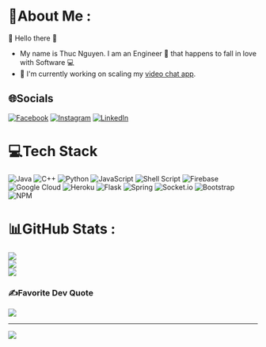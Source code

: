 # 💫About Me :
:wave: Hello there :wave:

- My name is Thuc Nguyen. I am an Engineer :construction_worker: that happens to fall in love with Software :computer:
- :telescope: I'm currently working on scaling my [video chat app](https://github.com/thucngyyen/the-chill-room).

## 🌐Socials
[![Facebook](https://img.shields.io/badge/Facebook-%231877F2.svg?logo=Facebook&logoColor=white)](https://facebook.com/thucngyyen) [![Instagram](https://img.shields.io/badge/Instagram-%23E4405F.svg?logo=Instagram&logoColor=white)](https://instagram.com/thucngyyen) [![LinkedIn](https://img.shields.io/badge/LinkedIn-%230077B5.svg?logo=linkedin&logoColor=white)](https://linkedin.com/in/thucngyyen) 

# 💻Tech Stack
![Java](https://img.shields.io/badge/java-%23ED8B00.svg?style=flat&logo=java&logoColor=white) ![C++](https://img.shields.io/badge/c++-%2300599C.svg?style=flat&logo=c%2B%2B&logoColor=white) ![Python](https://img.shields.io/badge/python-3670A0?style=flat&logo=python&logoColor=ffdd54) ![JavaScript](https://img.shields.io/badge/javascript-%23323330.svg?style=flat&logo=javascript&logoColor=%23F7DF1E) ![Shell Script](https://img.shields.io/badge/shell_script-%23121011.svg?style=flat&logo=gnu-bash&logoColor=white) ![Firebase](https://img.shields.io/badge/firebase-%23039BE5.svg?style=flat&logo=firebase) ![Google Cloud](https://img.shields.io/badge/Google%20Cloud-%234285F4.svg?style=flat&logo=google-cloud&logoColor=white) ![Heroku](https://img.shields.io/badge/heroku-%23430098.svg?style=flat&logo=heroku&logoColor=white) ![Flask](https://img.shields.io/badge/flask-%23000.svg?style=flat&logo=flask&logoColor=white) ![Spring](https://img.shields.io/badge/spring-%236DB33F.svg?style=flat&logo=spring&logoColor=white) ![Socket.io](https://img.shields.io/badge/Socket.io-black?style=flat&logo=socket.io&badgeColor=010101) ![Bootstrap](https://img.shields.io/badge/bootstrap-%23563D7C.svg?style=flat&logo=bootstrap&logoColor=white) ![NPM](https://img.shields.io/badge/NPM-%23000000.svg?style=flat&logo=npm&logoColor=white) 

# 📊GitHub Stats :
![](https://github-readme-stats.vercel.app/api?username=thucngyyen&theme=radical&hide_border=false&include_all_commits=false&count_private=false)<br/>
![](https://github-readme-streak-stats.herokuapp.com/?user=thucngyyen&theme=radical&hide_border=false)<br/>
![](https://github-readme-stats.vercel.app/api/top-langs/?username=thucngyyen&theme=radical&hide_border=false&include_all_commits=false&count_private=false&layout=compact)

### ✍️Favorite Dev Quote
![](https://quotes-github-readme.vercel.app/api?type=horizontal&theme=dark)

<!-- ### 😂Random Dev Meme
<img src="https://random-memer.herokuapp.com/" width="512px"/>
 -->
---
[![](https://visitcount.itsvg.in/api?id=thucngyyen&icon=0&color=0)](https://visitcount.itsvg.in)
